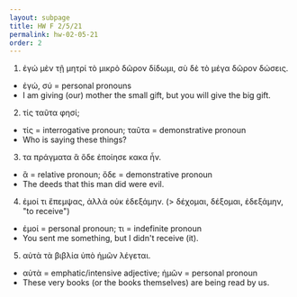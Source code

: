```yaml
---
layout: subpage
title: HW F 2/5/21
permalink: hw-02-05-21
order: 2
---
```


1. ἐγώ μὲν τῇ μητρί τὸ μικρὸ δῶρον δίδωμι, σὺ δὲ τὸ μέγα δῶρον δώσεις.
  * ἐγώ, σύ = personal pronouns
  * I am giving (our) mother the small gift, but you will give the big gift.

2. τίς ταῦτα φησί;
  * τίς = interrogative pronoun; ταῦτα = demonstrative pronoun
  * Who is saying these things?

3. τα πράγματα ἃ ὅδε ἐποίησε κακα ἦν.
  * ἃ = relative pronoun; ὅδε = demonstrative pronoun
  * The deeds that this man did were evil.

4. ἐμοί τι ἔπεμψας, ἀλλὰ οὐκ ἐδεξάμην. (> δέχομαι, δέξομαι, ἐδεξάμην, "to receive")
  * ἐμοί = personal pronoun; τι = indefinite pronoun
  * You sent me something, but I didn't receive (it).

5. αὐτὰ τὰ βιβλία ὑπὸ ἡμῶν λέγεται.
  * αὐτὰ = emphatic/intensive adjective; ἡμῶν = personal pronoun
  * These very books (or the books themselves) are being read by us.
